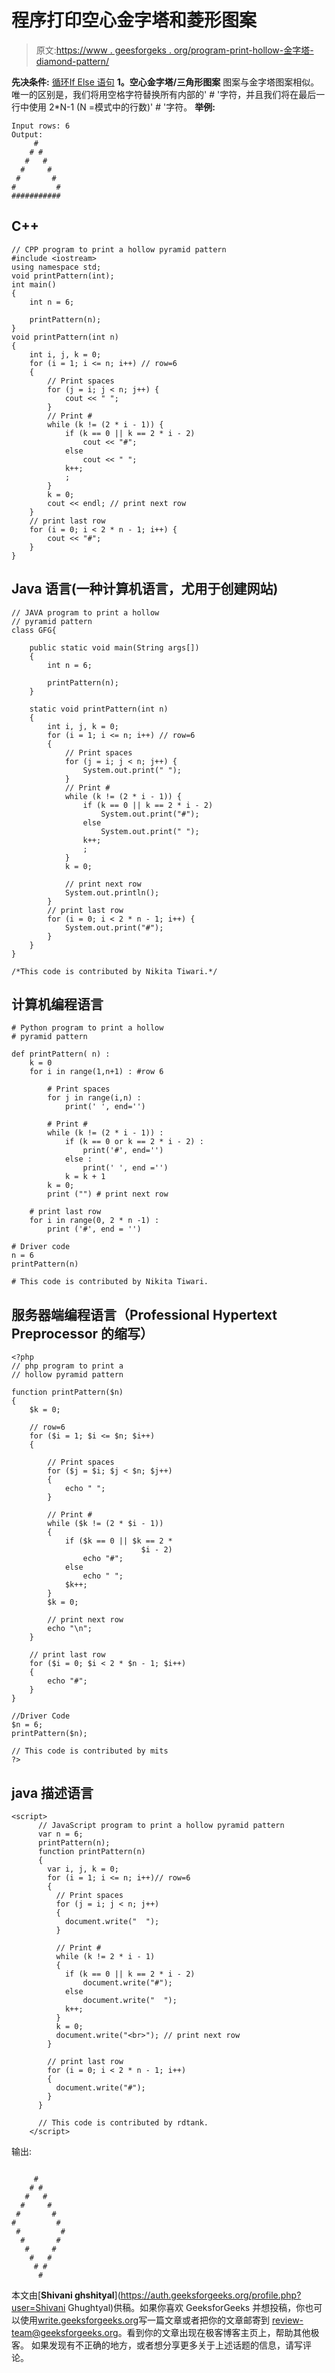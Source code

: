 # 程序打印空心金字塔和菱形图案

> 原文:[https://www . geesforgeks . org/program-print-hollow-金字塔-diamond-pattern/](https://www.geeksforgeeks.org/program-print-hollow-pyramid-diamond-pattern/)

**先决条件:** [循环](https://www.geeksforgeeks.org/c-language-2-gq/loops-control-structure-gq/)[If Else 语句](https://www.geeksforgeeks.org/decision-making-c-c-else-nested-else/)
**1。空心金字塔/三角形图案**
图案与金字塔图案相似。唯一的区别是，我们将用空格字符替换所有内部的' # '字符，并且我们将在最后一行中使用 2*N-1 (N =模式中的行数)' # '字符。
**举例:**

```
Input rows: 6
Output:
     #
    # #
   #   #
  #     #
 #       #
#         #
###########    
```

## C++

```
// CPP program to print a hollow pyramid pattern
#include <iostream>
using namespace std;
void printPattern(int);
int main()
{
    int n = 6;

    printPattern(n);
}
void printPattern(int n)
{
    int i, j, k = 0;
    for (i = 1; i <= n; i++) // row=6
    {
        // Print spaces
        for (j = i; j < n; j++) {
            cout << " ";
        }
        // Print #
        while (k != (2 * i - 1)) {
            if (k == 0 || k == 2 * i - 2)
                cout << "#";
            else
                cout << " ";
            k++;
            ;
        }
        k = 0;
        cout << endl; // print next row
    }
    // print last row
    for (i = 0; i < 2 * n - 1; i++) {
        cout << "#";
    }
}
```

## Java 语言(一种计算机语言，尤用于创建网站)

```
// JAVA program to print a hollow
// pyramid pattern
class GFG{

    public static void main(String args[])
    {
        int n = 6;

        printPattern(n);
    }

    static void printPattern(int n)
    {
        int i, j, k = 0;
        for (i = 1; i <= n; i++) // row=6
        {
            // Print spaces
            for (j = i; j < n; j++) {
                System.out.print(" ");
            }
            // Print #
            while (k != (2 * i - 1)) {
                if (k == 0 || k == 2 * i - 2)
                    System.out.print("#");
                else
                    System.out.print(" ");
                k++;
                ;
            }
            k = 0;

            // print next row
            System.out.println();
        }
        // print last row
        for (i = 0; i < 2 * n - 1; i++) {
            System.out.print("#");
        }
    }
}

/*This code is contributed by Nikita Tiwari.*/
```

## 计算机编程语言

```
# Python program to print a hollow
# pyramid pattern

def printPattern( n) :
    k = 0
    for i in range(1,n+1) : #row 6

        # Print spaces
        for j in range(i,n) :
            print(' ', end='')

        # Print #
        while (k != (2 * i - 1)) :
            if (k == 0 or k == 2 * i - 2) :
                print('#', end='')
            else :
                print(' ', end ='')
            k = k + 1
        k = 0;
        print ("") # print next row

    # print last row
    for i in range(0, 2 * n -1) :
        print ('#', end = '')

# Driver code
n = 6
printPattern(n)

# This code is contributed by Nikita Tiwari.
```

## 服务器端编程语言（Professional Hypertext Preprocessor 的缩写）

```
<?php
// php program to print a
// hollow pyramid pattern

function printPattern($n)
{
    $k = 0;

    // row=6
    for ($i = 1; $i <= $n; $i++)
    {

        // Print spaces
        for ($j = $i; $j < $n; $j++)
        {
            echo " ";
        }

        // Print #
        while ($k != (2 * $i - 1))
        {
            if ($k == 0 || $k == 2 *
                             $i - 2)
                echo "#";
            else
                echo " ";
            $k++;
        }
        $k = 0;

        // print next row
        echo "\n";
    }

    // print last row
    for ($i = 0; $i < 2 * $n - 1; $i++)
    {
        echo "#";
    }
}

//Driver Code
$n = 6;
printPattern($n);

// This code is contributed by mits
?>
```

## java 描述语言

```
<script>
      // JavaScript program to print a hollow pyramid pattern
      var n = 6;
      printPattern(n);
      function printPattern(n)
      {
        var i, j, k = 0;
        for (i = 1; i <= n; i++)// row=6
        {
          // Print spaces
          for (j = i; j < n; j++)
          {
            document.write("  ");
          }

          // Print #
          while (k != 2 * i - 1)
          {
            if (k == 0 || k == 2 * i - 2)
                document.write("#");
            else
                document.write("  ");
            k++;
          }
          k = 0;
          document.write("<br>"); // print next row
        }

        // print last row
        for (i = 0; i < 2 * n - 1; i++)
        {
          document.write("#");
        }
      }

      // This code is contributed by rdtank.
    </script>
```

输出:

```

     #
    # #
   #   #
  #     #
 #       #
#         #
 #         #
  #       #
   #     #
    #   #
     # #
      #
```

本文由[**Shivani ghshityal**](https://auth.geeksforgeeks.org/profile.php?user=Shivani Ghughtyal)供稿。如果你喜欢 GeeksforGeeks 并想投稿，你也可以使用[write.geeksforgeeks.org](https://write.geeksforgeeks.org)写一篇文章或者把你的文章邮寄到 review-team@geeksforgeeks.org。看到你的文章出现在极客博客主页上，帮助其他极客。
如果发现有不正确的地方，或者想分享更多关于上述话题的信息，请写评论。